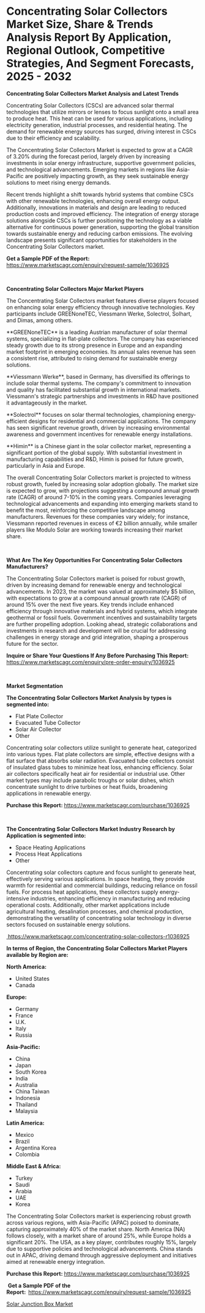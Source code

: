 <p><h1>Concentrating Solar Collectors Market Size, Share & Trends Analysis Report By Application, Regional Outlook, Competitive Strategies, And Segment Forecasts, 2025 - 2032</h1></p><p><strong>Concentrating Solar Collectors Market Analysis and Latest Trends</strong></p>
<p><p>Concentrating Solar Collectors (CSCs) are advanced solar thermal technologies that utilize mirrors or lenses to focus sunlight onto a small area to produce heat. This heat can be used for various applications, including electricity generation, industrial processes, and residential heating. The demand for renewable energy sources has surged, driving interest in CSCs due to their efficiency and scalability.</p><p>The Concentrating Solar Collectors Market is expected to grow at a CAGR of 3.20% during the forecast period, largely driven by increasing investments in solar energy infrastructure, supportive government policies, and technological advancements. Emerging markets in regions like Asia-Pacific are positively impacting growth, as they seek sustainable energy solutions to meet rising energy demands. </p><p>Recent trends highlight a shift towards hybrid systems that combine CSCs with other renewable technologies, enhancing overall energy output. Additionally, innovations in materials and design are leading to reduced production costs and improved efficiency. The integration of energy storage solutions alongside CSCs is further positioning the technology as a viable alternative for continuous power generation, supporting the global transition towards sustainable energy and reducing carbon emissions. The evolving landscape presents significant opportunities for stakeholders in the Concentrating Solar Collectors market.</p></p>
<p><strong>Get a Sample PDF of the Report:&nbsp;</strong> <a href="https://www.marketscagr.com/enquiry/request-sample/1036925?utm_campaign=1902&utm_medium=2&utm_source=Github&utm_content=ia&utm_term=13022025&utm_id=concentrating-solar-collectors">https://www.marketscagr.com/enquiry/request-sample/1036925</a></p>
<p>&nbsp;</p>
<p><strong>Concentrating Solar Collectors Major Market Players</strong></p>
<p><p>The Concentrating Solar Collectors market features diverse players focused on enhancing solar energy efficiency through innovative technologies. Key participants include GREENoneTEC, Viessmann Werke, Solectrol, Solhart, and Dimas, among others.</p><p>**GREENoneTEC** is a leading Austrian manufacturer of solar thermal systems, specializing in flat-plate collectors. The company has experienced steady growth due to its strong presence in Europe and an expanding market footprint in emerging economies. Its annual sales revenue has seen a consistent rise, attributed to rising demand for sustainable energy solutions.</p><p>**Viessmann Werke**, based in Germany, has diversified its offerings to include solar thermal systems. The company's commitment to innovation and quality has facilitated substantial growth in international markets. Viessmann's strategic partnerships and investments in R&D have positioned it advantageously in the market.</p><p>**Solectrol** focuses on solar thermal technologies, championing energy-efficient designs for residential and commercial applications. The company has seen significant revenue growth, driven by increasing environmental awareness and government incentives for renewable energy installations.</p><p>**Himin** is a Chinese giant in the solar collector market, representing a significant portion of the global supply. With substantial investment in manufacturing capabilities and R&D, Himin is poised for future growth, particularly in Asia and Europe.</p><p>The overall Concentrating Solar Collectors market is projected to witness robust growth, fueled by increasing solar adoption globally. The market size is expected to grow, with projections suggesting a compound annual growth rate (CAGR) of around 7-10% in the coming years. Companies leveraging technological advancements and expanding into emerging markets stand to benefit the most, reinforcing the competitive landscape among manufacturers. Revenues for these companies vary widely; for instance, Viessmann reported revenues in excess of €2 billion annually, while smaller players like Modulo Solar are working towards increasing their market share.</p></p>
<p>&nbsp;</p>
<p><strong>What Are The Key Opportunities For Concentrating Solar Collectors Manufacturers?</strong></p>
<p><p>The Concentrating Solar Collectors market is poised for robust growth, driven by increasing demand for renewable energy and technological advancements. In 2023, the market was valued at approximately $5 billion, with expectations to grow at a compound annual growth rate (CAGR) of around 15% over the next five years. Key trends include enhanced efficiency through innovative materials and hybrid systems, which integrate geothermal or fossil fuels. Government incentives and sustainability targets are further propelling adoption. Looking ahead, strategic collaborations and investments in research and development will be crucial for addressing challenges in energy storage and grid integration, shaping a prosperous future for the sector.</p></p>
<p><strong>Inquire or Share Your Questions If Any Before Purchasing This Report:</strong> <a href="https://www.marketscagr.com/enquiry/pre-order-enquiry/1036925?utm_campaign=1902&utm_medium=2&utm_source=Github&utm_content=ia&utm_term=13022025&utm_id=concentrating-solar-collectors">https://www.marketscagr.com/enquiry/pre-order-enquiry/1036925</a></p>
<p>&nbsp;</p>
<p><strong>Market Segmentation</strong></p>
<p><strong>The Concentrating Solar Collectors Market Analysis by types is segmented into:</strong></p>
<p><ul><li>Flat Plate Collector</li><li>Evacuated Tube Collector</li><li>Solar Air Collector</li><li>Other</li></ul></p>
<p><p>Concentrating solar collectors utilize sunlight to generate heat, categorized into various types. Flat plate collectors are simple, effective designs with a flat surface that absorbs solar radiation. Evacuated tube collectors consist of insulated glass tubes to minimize heat loss, enhancing efficiency. Solar air collectors specifically heat air for residential or industrial use. Other market types may include parabolic troughs or solar dishes, which concentrate sunlight to drive turbines or heat fluids, broadening applications in renewable energy.</p></p>
<p><strong>Purchase this Report:&nbsp;</strong><a href="https://www.marketscagr.com/purchase/1036925?utm_campaign=1902&utm_medium=2&utm_source=Github&utm_content=ia&utm_term=13022025&utm_id=concentrating-solar-collectors">https://www.marketscagr.com/purchase/1036925</a></p>
<p>&nbsp;</p>
<p><strong>The Concentrating Solar Collectors Market Industry Research by Application is segmented into:</strong></p>
<p><ul><li>Space Heating Applications</li><li>Process Heat Applications</li><li>Other</li></ul></p>
<p><p>Concentrating solar collectors capture and focus sunlight to generate heat, effectively serving various applications. In space heating, they provide warmth for residential and commercial buildings, reducing reliance on fossil fuels. For process heat applications, these collectors supply energy-intensive industries, enhancing efficiency in manufacturing and reducing operational costs. Additionally, other market applications include agricultural heating, desalination processes, and chemical production, demonstrating the versatility of concentrating solar technology in diverse sectors focused on sustainable energy solutions.</p></p>
<p><a href="https://www.marketscagr.com/concentrating-solar-collectors-r1036925?utm_campaign=1902&utm_medium=2&utm_source=Github&utm_content=ia&utm_term=13022025&utm_id=concentrating-solar-collectors">&nbsp;https://www.marketscagr.com/concentrating-solar-collectors-r1036925</a></p>
<p><strong>In terms of Region, the Concentrating Solar Collectors Market Players available by Region are:</strong></p>
<p>
    <p> <strong> North America: </strong>
        <ul>
            <li>United States</li>
            <li>Canada</li>
        </ul>
        </p> 
    <p> <strong> Europe: </strong>
        <ul>
            <li>Germany</li>
            <li>France</li>
            <li>U.K.</li>
            <li>Italy</li>
            <li>Russia</li>
        </ul>
        </p> 
    <p> <strong> Asia-Pacific: </strong>
        <ul>
            <li>China</li>
            <li>Japan</li>
            <li>South Korea</li>
            <li>India</li>
            <li>Australia</li>
            <li>China Taiwan</li>
            <li>Indonesia</li>
            <li>Thailand</li>
            <li>Malaysia</li>
        </ul>
        </p> 
    <p> <strong> Latin America: </strong>
        <ul>
            <li>Mexico</li>
            <li>Brazil</li>
            <li>Argentina Korea</li>
            <li>Colombia</li>
        </ul>
        </p> 
    <p> <strong> Middle East & Africa: </strong>
        <ul>
            <li>Turkey</li>
            <li>Saudi</li>
            <li>Arabia</li>
            <li>UAE</li>
            <li>Korea</li>
        </ul>
    </p>
    </p>
<p><p>The Concentrating Solar Collectors market is experiencing robust growth across various regions, with Asia-Pacific (APAC) poised to dominate, capturing approximately 40% of the market share. North America (NA) follows closely, with a market share of around 25%, while Europe holds a significant 20%. The USA, as a key player, contributes roughly 15%, largely due to supportive policies and technological advancements. China stands out in APAC, driving demand through aggressive deployment and initiatives aimed at renewable energy integration.</p></p>
<p><strong>Purchase this Report: </strong><a href="https://www.marketscagr.com/purchase/1036925?utm_campaign=1902&utm_medium=2&utm_source=Github&utm_content=ia&utm_term=13022025&utm_id=concentrating-solar-collectors">https://www.marketscagr.com/purchase/1036925</a></p>
<p>&nbsp;<strong>Get a Sample PDF of the Report:&nbsp;&nbsp;</strong><a href="https://www.marketscagr.com/enquiry/request-sample/1036925?utm_campaign=1902&utm_medium=2&utm_source=Github&utm_content=ia&utm_term=13022025&utm_id=concentrating-solar-collectors">https://www.marketscagr.com/enquiry/request-sample/1036925</a></p>
<p><strong></strong></p>
<p><p><a href="https://github.com/rahu1506/Market-Research-Report-List-6/blob/main/solar-junction-box-market.md?utm_campaign=1902&utm_medium=2&utm_source=Github&utm_content=ia&utm_term=13022025&utm_id=concentrating-solar-collectors">Solar Junction Box Market</a></p></p>